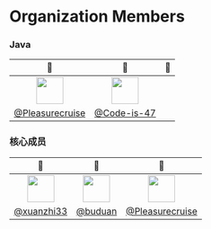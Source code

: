 # Organization Members
### Java
|:construction_worker:|:construction_worker:|:construction_worker:|
|:-------------------:|:-------------------:|:-------------------:|
|<img height='48' width='48' src='https://avatars.githubusercontent.com/u/144885467?v=4'>|<img height='48' width='48' src='https://avatars.githubusercontent.com/u/174010131?v=4'>||
|[@Pleasurecruise](https://github.com/Pleasurecruise)|[@Code-is-47](https://github.com/Code-is-47)||

### 核心成员
|:construction_worker:|:construction_worker:|:construction_worker:|
|:-------------------:|:-------------------:|:-------------------:|
|<img height='48' width='48' src='https://avatars.githubusercontent.com/u/37460139?v=4'>|<img height='48' width='48' src='https://avatars.githubusercontent.com/u/39254250?v=4'>|<img height='48' width='48' src='https://avatars.githubusercontent.com/u/144885467?v=4'>|
|[@xuanzhi33](https://github.com/xuanzhi33)|[@buduan](https://github.com/buduan)|[@Pleasurecruise](https://github.com/Pleasurecruise)|

